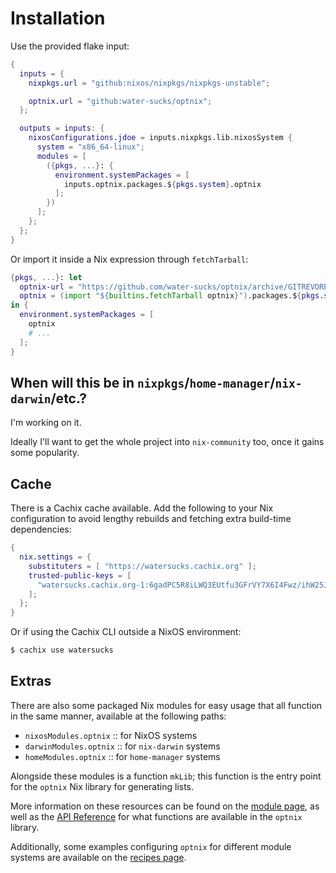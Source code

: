 # Installation

Use the provided flake input:

```nix
{
  inputs = {
    nixpkgs.url = "github:nixos/nixpkgs/nixpkgs-unstable";

    optnix.url = "github:water-sucks/optnix";
  };

  outputs = inputs: {
    nixosConfigurations.jdoe = inputs.nixpkgs.lib.nixosSystem {
      system = "x86_64-linux";
      modules = [
        ({pkgs, ...}: {
          environment.systemPackages = [
            inputs.optnix.packages.${pkgs.system}.optnix
          ];
        })
      ];
    };
  };
}
```

Or import it inside a Nix expression through `fetchTarball`:

```nix
{pkgs, ...}: let
  optnix-url = "https://github.com/water-sucks/optnix/archive/GITREVORBRANCHDEADBEEFDEADBEEF0000.tar.gz";
  optnix = (import "${builtins.fetchTarball optnix}").packages.${pkgs.system}.optnix;
in {
  environment.systemPackages = [
    optnix
    # ...
  ];
}
```

## When will this be in `nixpkgs`/`home-manager`/`nix-darwin`/etc.?

I'm working on it.

Ideally I'll want to get the whole project into `nix-community` too, once it
gains some popularity.

## Cache

There is a Cachix cache available. Add the following to your Nix configuration
to avoid lengthy rebuilds and fetching extra build-time dependencies:

```nix
{
  nix.settings = {
    substituters = [ "https://watersucks.cachix.org" ];
    trusted-public-keys = [
      "watersucks.cachix.org-1:6gadPC5R8iLWQ3EUtfu3GFrVY7X6I4Fwz/ihW25Jbv8="
    ];
  };
}
```

Or if using the Cachix CLI outside a NixOS environment:

```sh
$ cachix use watersucks
```

## Extras

There are also some packaged Nix modules for easy usage that all function in the
same manner, available at the following paths:

- `nixosModules.optnix` :: for NixOS systems
- `darwinModules.optnix` :: for `nix-darwin` systems
- `homeModules.optnix` :: for `home-manager` systems

Alongside these modules is a function `mkLib`; this function is the entry point
for the `optnix` Nix library for generating lists.

More information on these resources can be found on the
[module page](./usage/module.md), as well as the [API Reference](./reference.md)
for what functions are available in the `optnix` library.

Additionally, some examples configuring `optnix` for different module systems
are available on the [recipes page](./recipes/index.md).
